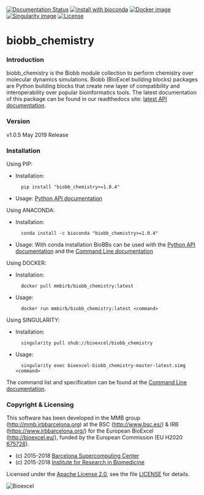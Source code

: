 [![Documentation Status](https://readthedocs.org/projects/biobb-chemistry/badge/?version=latest)](https://biobb-chemistry.readthedocs.io/en/latest/?badge=latest)
[![install with bioconda](https://img.shields.io/badge/install%20with-bioconda-brightgreen.svg?style=flat)](http://bioconda.github.io/recipes/biobb_chemistry/README.html)
[![Docker image](https://quay.io/repository/biocontainers/biobb_io/status)](https://hub.docker.com/r/mmbirb/biobb_chemistry)
[![Singularity image](https://www.singularity-hub.org/static/img/hosted-singularity--hub-%23e32929.svg)](https://www.singularity-hub.org/collections/2886)
[![License](https://img.shields.io/badge/License-Apache%202.0-blue.svg)](https://opensource.org/licenses/Apache-2.0)

# biobb_chemistry

### Introduction
biobb_chemistry is the Biobb module collection to perform chemistry over molecular dynamics simulations.
Biobb (BioExcel building blocks) packages are Python building blocks that
create new layer of compatibility and interoperability over popular
bioinformatics tools.
The latest documentation of this package can be found in our readthedocs site:
[latest API documentation](http://biobb_chemistry.readthedocs.io/en/latest/).

### Version
v1.0.5 May 2019 Release

### Installation
Using PIP:
* Installation:


        pip install "biobb_chemistry>=1.0.4"


* Usage: [Python API documentation](https://biobb-chemistry.readthedocs.io/en/latest/modules.html)

Using ANACONDA:

* Installation:


        conda install -c bioconda "biobb_chemistry>=1.0.4"


* Usage: With conda installation BioBBs can be used with the [Python API documentation](https://biobb-chemistry.readthedocs.io/en/latest/modules.html) and the [Command Line documentation](https://biobb-chemistry.readthedocs.io/en/latest/command_line.html)

Using DOCKER:

* Installation:


        docker pull mmbirb/biobb_chemistry:latest


* Usage:


        docker run mmbirb/biobb_chemistry:latest <command>

Using SINGULARITY:

* Installation:


        singularity pull shub://bioexcel/biobb_chemistry


* Usage:


        singularity exec bioexcel-biobb_chemistry-master-latest.simg <command>


The command list and specification can be found at the [Command Line documentation](https://biobb-chemistry.readthedocs.io/en/latest/command_line.html).


### Copyright & Licensing
This software has been developed in the MMB group (http://mmb.irbbarcelona.org) at the
BSC (http://www.bsc.es/) & IRB (https://www.irbbarcelona.org/) for the European BioExcel (http://bioexcel.eu/), funded by the European Commission
(EU H2020 [675728](http://cordis.europa.eu/projects/675728)).

* (c) 2015-2018 [Barcelona Supercomputing Center](https://www.bsc.es/)
* (c) 2015-2018 [Institute for Research in Biomedicine](https://www.irbbarcelona.org/)

Licensed under the
[Apache License 2.0](https://www.apache.org/licenses/LICENSE-2.0), see the file
[LICENSE](LICENSE) for details.

![](https://bioexcel.eu/wp-content/uploads/2015/12/Bioexcell_logo_1080px_transp.png "Bioexcel")
